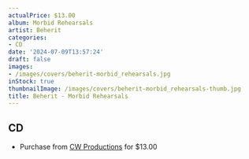 ```yaml
---
actualPrice: $13.00
album: Morbid Rehearsals
artist: Beherit
categories:
- CD
date: '2024-07-09T13:57:24'
draft: false
images:
- /images/covers/beherit-morbid_rehearsals.jpg
inStock: true
thumbnailImage: /images/covers/beherit-morbid_rehearsals-thumb.jpg
title: Beherit - Morbid Rehearsals
---
```


## CD
* Purchase from [CW Productions](https://shop.cwproductions.net/products/beherit-morbid-rehearsals-cd) for $13.00
